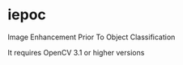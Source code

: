 # iepoc
Image Enhancement Prior To Object Classification 

It requires OpenCV 3.1 or higher versions
